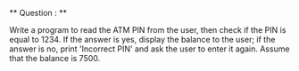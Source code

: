 ** Question : **

Write a program to read the ATM PIN from the user, then check if the PIN is equal to 1234. If the answer is yes, display the balance to the user; if the answer is no, print 'Incorrect PIN' and ask the user to enter it again. Assume that the balance is 7500.